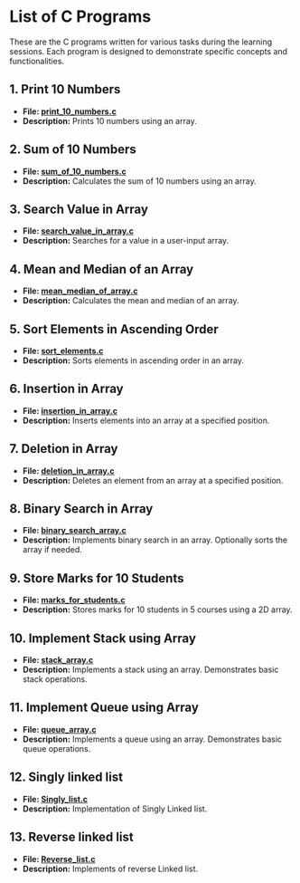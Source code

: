 # List of C Programs

These are the C programs written for various tasks during the learning sessions. Each program is designed to demonstrate specific concepts and functionalities.

## 1. Print 10 Numbers
- **File: [print_10_numbers.c](https://github.com/abirxgpt/Sem-3rd/blob/main/data-structures-and-algorithms/DSA%20Lab/Programme%2001.c)**
- **Description:** Prints 10 numbers using an array.

## 2. Sum of 10 Numbers
- **File: [sum_of_10_numbers.c](https://github.com/abirxgpt/Sem-3rd/blob/main/data-structures-and-algorithms/DSA%20Lab/Programme%2002.c)**
- **Description:** Calculates the sum of 10 numbers using an array.

## 3. Search Value in Array
- **File: [search_value_in_array.c](https://github.com/abirxgpt/Sem-3rd/blob/main/data-structures-and-algorithms/DSA%20Lab/Programme%2003.c)**
- **Description:** Searches for a value in a user-input array.

## 4. Mean and Median of an Array
- **File: [mean_median_of_array.c](https://github.com/abirxgpt/Sem-3rd/blob/main/data-structures-and-algorithms/DSA%20Lab/Programme%2004.c)**
- **Description:** Calculates the mean and median of an array.

## 5. Sort Elements in Ascending Order
- **File: [sort_elements.c](https://github.com/abirxgpt/Sem-3rd/blob/main/data-structures-and-algorithms/DSA%20Lab/Programme%2005.c)**
- **Description:** Sorts elements in ascending order in an array.

## 6. Insertion in Array
- **File: [insertion_in_array.c](https://github.com/abirxgpt/Sem-3rd/blob/main/data-structures-and-algorithms/DSA%20Lab/Programme%2006.c)**
- **Description:** Inserts elements into an array at a specified position.

## 7. Deletion in Array
- **File: [deletion_in_array.c](https://github.com/abirxgpt/Sem-3rd/blob/main/data-structures-and-algorithms/DSA%20Lab/Programme%2007.c)**
- **Description:** Deletes an element from an array at a specified position.

## 8. Binary Search in Array
- **File: [binary_search_array.c](https://github.com/abirxgpt/Sem-3rd/blob/main/data-structures-and-algorithms/DSA%20Lab/Programme%2008.c)**
- **Description:** Implements binary search in an array. Optionally sorts the array if needed.

## 9. Store Marks for 10 Students
- **File: [marks_for_students.c](https://github.com/abirxgpt/Sem-3rd/blob/main/data-structures-and-algorithms/DSA%20Lab/Programme%2009.c)**
- **Description:** Stores marks for 10 students in 5 courses using a 2D array.

## 10. Implement Stack using Array
- **File: [stack_array.c](https://github.com/abirxgpt/Sem-3rd/blob/main/data-structures-and-algorithms/DSA%20Lab/Programme%2010.c)**
- **Description:** Implements a stack using an array. Demonstrates basic stack operations.

## 11. Implement Queue using Array
- **File: [queue_array.c](https://github.com/abirxgpt/Sem-3rd/blob/main/data-structures-and-algorithms/DSA%20Lab/Programme%2011.c)**
- **Description:** Implements a queue using an array. Demonstrates basic queue operations.

## 12. Singly linked list
- **File: [Singly_list.c](https://github.com/abirxgpt/Sem-3rd/blob/main/data-structures-and-algorithms/DSA%20Lab/Programme%2012.c)**
- **Description:** Implementation of Singly Linked list.

## 13. Reverse linked list
- **File: [Reverse_list.c](https://github.com/abirxgpt/Sem-3rd/blob/main/data-structures-and-algorithms/DSA%20Lab/Programme%2013.c)**
- **Description:** Implements of reverse Linked list.
